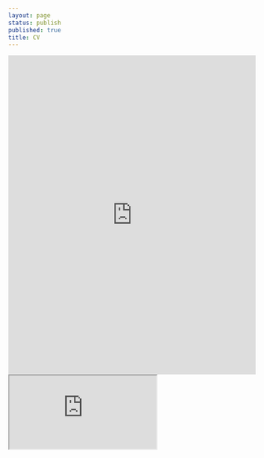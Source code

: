 ```yaml
---
layout: page
status: publish
published: true
title: CV
---
```

<iframe src='http://cdn.knightlab.com/libs/timeline/latest/embed/index.html?source=0AkTUONfhnX--dDQ2WDByckpHOEplcVp4VGNEOWR3NFE&font=Bevan-PotanoSans&maptype=toner&lang=en&hash_bookmark=true&height=650' width='100%' height='650' frameborder='0'></iframe>

<iframe src="https://docs.google.com/document/d/1ISAcsi3VS2_RKczr2IRNIdNDAxzQOEe6vLuAZrVz5SA/pub?embedded=true"></iframe>
